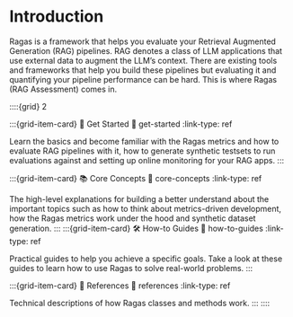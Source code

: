 # Introduction

Ragas is a framework that helps you evaluate your Retrieval Augmented Generation (RAG) pipelines. RAG denotes a class of LLM applications that use external data to augment the LLM’s context. There are existing tools and frameworks that help you build these pipelines but evaluating it and quantifying your pipeline performance can be hard. This is where Ragas (RAG Assessment) comes in.


::::{grid} 2

:::{grid-item-card} 🚀 Get Started
:link: get-started
:link-type: ref

Learn the basics and become familiar with the Ragas metrics and how to evaluate
RAG pipelines with it, how to generate synthetic testsets to run evaluations
against and setting up online monitoring for your RAG apps.
:::

:::{grid-item-card} 📚 Core Concepts
:link: core-concepts
:link-type: ref

The high-level explanations for building a better understand about the
important topics such as how to think about metrics-driven development, how the Ragas metrics work under the hood and synthetic dataset generation.
:::
:::{grid-item-card} 🛠️ How-to Guides
:link: how-to-guides
:link-type: ref

Practical guides to help you achieve a specific goals. Take a look at these
guides to learn how to use Ragas to solve real-world problems.
:::

:::{grid-item-card} 📖 References
:link: references
:link-type: ref

Technical descriptions of how Ragas classes and methods work.
:::
::::
